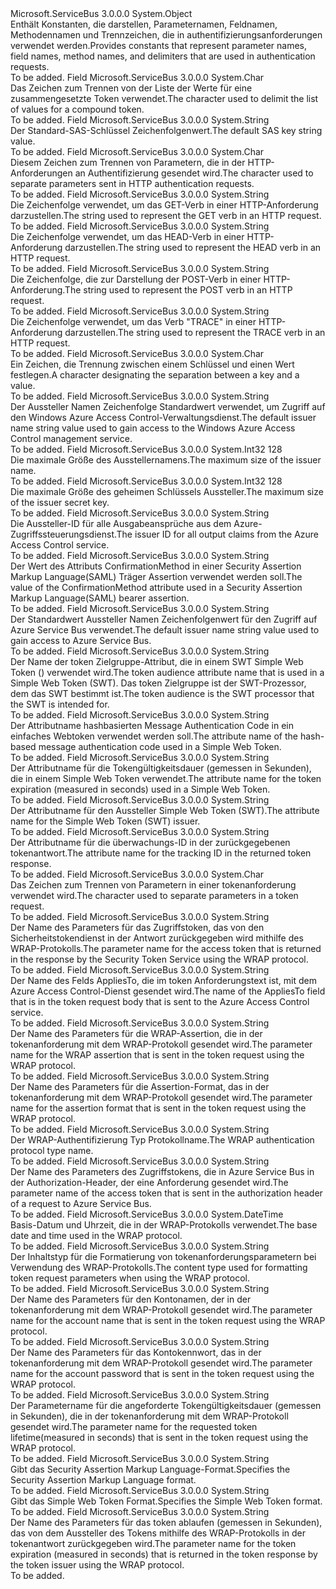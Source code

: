 <Type Name="TokenConstants" FullName="Microsoft.ServiceBus.TokenConstants">
  <TypeSignature Language="C#" Value="public static class TokenConstants" />
  <TypeSignature Language="ILAsm" Value=".class public auto ansi abstract sealed beforefieldinit TokenConstants extends System.Object" />
  <TypeSignature Language="DocId" Value="T:Microsoft.ServiceBus.TokenConstants" />
  <TypeSignature Language="VB.NET" Value="Public Class TokenConstants" />
  <TypeSignature Language="F#" Value="type TokenConstants = class" />
  <AssemblyInfo>
    <AssemblyName>Microsoft.ServiceBus</AssemblyName>
    <AssemblyVersion>3.0.0.0</AssemblyVersion>
  </AssemblyInfo>
  <Base>
    <BaseTypeName>System.Object</BaseTypeName>
  </Base>
  <Interfaces />
  <Docs>
    <summary><span data-ttu-id="260aa-101">Enthält Konstanten, die darstellen, Parameternamen, Feldnamen, Methodennamen und Trennzeichen, die in authentifizierungsanforderungen verwendet werden.</span><span class="sxs-lookup"><span data-stu-id="260aa-101">Provides constants that represent parameter names, field names, method names, and delimiters that are used in authentication requests.</span></span></summary>
    <remarks>To be added.</remarks>
  </Docs>
  <Members>
    <Member MemberName="DefaultCompoundClaimDelimiter">
      <MemberSignature Language="C#" Value="public const char DefaultCompoundClaimDelimiter;" />
      <MemberSignature Language="ILAsm" Value=".field public static literal char DefaultCompoundClaimDelimiter" />
      <MemberSignature Language="DocId" Value="F:Microsoft.ServiceBus.TokenConstants.DefaultCompoundClaimDelimiter" />
      <MemberSignature Language="VB.NET" Value="Public Const DefaultCompoundClaimDelimiter As Char " />
      <MemberSignature Language="F#" Value="val mutable DefaultCompoundClaimDelimiter : char" Usage="Microsoft.ServiceBus.TokenConstants.DefaultCompoundClaimDelimiter" />
      <MemberType>Field</MemberType>
      <AssemblyInfo>
        <AssemblyName>Microsoft.ServiceBus</AssemblyName>
        <AssemblyVersion>3.0.0.0</AssemblyVersion>
      </AssemblyInfo>
      <ReturnValue>
        <ReturnType>System.Char</ReturnType>
      </ReturnValue>
      <Docs>
        <summary><span data-ttu-id="260aa-102">Das Zeichen zum Trennen von der Liste der Werte für eine zusammengesetzte Token verwendet.</span><span class="sxs-lookup"><span data-stu-id="260aa-102">The character used to delimit the list of values for a compound token.</span></span></summary>
        <remarks>To be added.</remarks>
      </Docs>
    </Member>
    <Member MemberName="DefaulTestSASRuleName">
      <MemberSignature Language="C#" Value="public const string DefaulTestSASRuleName;" />
      <MemberSignature Language="ILAsm" Value=".field public static literal string DefaulTestSASRuleName" />
      <MemberSignature Language="DocId" Value="F:Microsoft.ServiceBus.TokenConstants.DefaulTestSASRuleName" />
      <MemberSignature Language="VB.NET" Value="Public Const DefaulTestSASRuleName As String " />
      <MemberSignature Language="F#" Value="val mutable DefaulTestSASRuleName : string" Usage="Microsoft.ServiceBus.TokenConstants.DefaulTestSASRuleName" />
      <MemberType>Field</MemberType>
      <AssemblyInfo>
        <AssemblyName>Microsoft.ServiceBus</AssemblyName>
        <AssemblyVersion>3.0.0.0</AssemblyVersion>
      </AssemblyInfo>
      <ReturnValue>
        <ReturnType>System.String</ReturnType>
      </ReturnValue>
      <Docs>
        <summary><span data-ttu-id="260aa-103">Der Standard-SAS-Schlüssel Zeichenfolgenwert.</span><span class="sxs-lookup"><span data-stu-id="260aa-103">The default SAS key string value.</span></span></summary>
        <remarks>To be added.</remarks>
      </Docs>
    </Member>
    <Member MemberName="HttpAuthParameterSeparator">
      <MemberSignature Language="C#" Value="public const char HttpAuthParameterSeparator;" />
      <MemberSignature Language="ILAsm" Value=".field public static literal char HttpAuthParameterSeparator" />
      <MemberSignature Language="DocId" Value="F:Microsoft.ServiceBus.TokenConstants.HttpAuthParameterSeparator" />
      <MemberSignature Language="VB.NET" Value="Public Const HttpAuthParameterSeparator As Char " />
      <MemberSignature Language="F#" Value="val mutable HttpAuthParameterSeparator : char" Usage="Microsoft.ServiceBus.TokenConstants.HttpAuthParameterSeparator" />
      <MemberType>Field</MemberType>
      <AssemblyInfo>
        <AssemblyName>Microsoft.ServiceBus</AssemblyName>
        <AssemblyVersion>3.0.0.0</AssemblyVersion>
      </AssemblyInfo>
      <ReturnValue>
        <ReturnType>System.Char</ReturnType>
      </ReturnValue>
      <Docs>
        <summary><span data-ttu-id="260aa-104">Diesem Zeichen zum Trennen von Parametern, die in der HTTP-Anforderungen an Authentifizierung gesendet wird.</span><span class="sxs-lookup"><span data-stu-id="260aa-104">The character used to separate parameters sent in HTTP authentication requests.</span></span></summary>
        <remarks>To be added.</remarks>
      </Docs>
    </Member>
    <Member MemberName="HttpMethodGet">
      <MemberSignature Language="C#" Value="public const string HttpMethodGet;" />
      <MemberSignature Language="ILAsm" Value=".field public static literal string HttpMethodGet" />
      <MemberSignature Language="DocId" Value="F:Microsoft.ServiceBus.TokenConstants.HttpMethodGet" />
      <MemberSignature Language="VB.NET" Value="Public Const HttpMethodGet As String " />
      <MemberSignature Language="F#" Value="val mutable HttpMethodGet : string" Usage="Microsoft.ServiceBus.TokenConstants.HttpMethodGet" />
      <MemberType>Field</MemberType>
      <AssemblyInfo>
        <AssemblyName>Microsoft.ServiceBus</AssemblyName>
        <AssemblyVersion>3.0.0.0</AssemblyVersion>
      </AssemblyInfo>
      <ReturnValue>
        <ReturnType>System.String</ReturnType>
      </ReturnValue>
      <Docs>
        <summary><span data-ttu-id="260aa-105">Die Zeichenfolge verwendet, um das GET-Verb in einer HTTP-Anforderung darzustellen.</span><span class="sxs-lookup"><span data-stu-id="260aa-105">The string used to represent the GET verb in an HTTP request.</span></span></summary>
        <remarks>To be added.</remarks>
      </Docs>
    </Member>
    <Member MemberName="HttpMethodHead">
      <MemberSignature Language="C#" Value="public const string HttpMethodHead;" />
      <MemberSignature Language="ILAsm" Value=".field public static literal string HttpMethodHead" />
      <MemberSignature Language="DocId" Value="F:Microsoft.ServiceBus.TokenConstants.HttpMethodHead" />
      <MemberSignature Language="VB.NET" Value="Public Const HttpMethodHead As String " />
      <MemberSignature Language="F#" Value="val mutable HttpMethodHead : string" Usage="Microsoft.ServiceBus.TokenConstants.HttpMethodHead" />
      <MemberType>Field</MemberType>
      <AssemblyInfo>
        <AssemblyName>Microsoft.ServiceBus</AssemblyName>
        <AssemblyVersion>3.0.0.0</AssemblyVersion>
      </AssemblyInfo>
      <ReturnValue>
        <ReturnType>System.String</ReturnType>
      </ReturnValue>
      <Docs>
        <summary><span data-ttu-id="260aa-106">Die Zeichenfolge verwendet, um das HEAD-Verb in einer HTTP-Anforderung darzustellen.</span><span class="sxs-lookup"><span data-stu-id="260aa-106">The string used to represent the HEAD verb in an HTTP request.</span></span></summary>
        <remarks>To be added.</remarks>
      </Docs>
    </Member>
    <Member MemberName="HttpMethodPost">
      <MemberSignature Language="C#" Value="public const string HttpMethodPost;" />
      <MemberSignature Language="ILAsm" Value=".field public static literal string HttpMethodPost" />
      <MemberSignature Language="DocId" Value="F:Microsoft.ServiceBus.TokenConstants.HttpMethodPost" />
      <MemberSignature Language="VB.NET" Value="Public Const HttpMethodPost As String " />
      <MemberSignature Language="F#" Value="val mutable HttpMethodPost : string" Usage="Microsoft.ServiceBus.TokenConstants.HttpMethodPost" />
      <MemberType>Field</MemberType>
      <AssemblyInfo>
        <AssemblyName>Microsoft.ServiceBus</AssemblyName>
        <AssemblyVersion>3.0.0.0</AssemblyVersion>
      </AssemblyInfo>
      <ReturnValue>
        <ReturnType>System.String</ReturnType>
      </ReturnValue>
      <Docs>
        <summary><span data-ttu-id="260aa-107">Die Zeichenfolge, die zur Darstellung der POST-Verb in einer HTTP-Anforderung.</span><span class="sxs-lookup"><span data-stu-id="260aa-107">The string used to represent the POST verb in an HTTP request.</span></span></summary>
        <remarks>To be added.</remarks>
      </Docs>
    </Member>
    <Member MemberName="HttpMethodTrace">
      <MemberSignature Language="C#" Value="public const string HttpMethodTrace;" />
      <MemberSignature Language="ILAsm" Value=".field public static literal string HttpMethodTrace" />
      <MemberSignature Language="DocId" Value="F:Microsoft.ServiceBus.TokenConstants.HttpMethodTrace" />
      <MemberSignature Language="VB.NET" Value="Public Const HttpMethodTrace As String " />
      <MemberSignature Language="F#" Value="val mutable HttpMethodTrace : string" Usage="Microsoft.ServiceBus.TokenConstants.HttpMethodTrace" />
      <MemberType>Field</MemberType>
      <AssemblyInfo>
        <AssemblyName>Microsoft.ServiceBus</AssemblyName>
        <AssemblyVersion>3.0.0.0</AssemblyVersion>
      </AssemblyInfo>
      <ReturnValue>
        <ReturnType>System.String</ReturnType>
      </ReturnValue>
      <Docs>
        <summary><span data-ttu-id="260aa-108">Die Zeichenfolge verwendet, um das Verb "TRACE" in einer HTTP-Anforderung darzustellen.</span><span class="sxs-lookup"><span data-stu-id="260aa-108">The string used to represent the TRACE verb in an HTTP request.</span></span></summary>
        <remarks>To be added.</remarks>
      </Docs>
    </Member>
    <Member MemberName="KeyValueSeparator">
      <MemberSignature Language="C#" Value="public const char KeyValueSeparator;" />
      <MemberSignature Language="ILAsm" Value=".field public static literal char KeyValueSeparator" />
      <MemberSignature Language="DocId" Value="F:Microsoft.ServiceBus.TokenConstants.KeyValueSeparator" />
      <MemberSignature Language="VB.NET" Value="Public Const KeyValueSeparator As Char " />
      <MemberSignature Language="F#" Value="val mutable KeyValueSeparator : char" Usage="Microsoft.ServiceBus.TokenConstants.KeyValueSeparator" />
      <MemberType>Field</MemberType>
      <AssemblyInfo>
        <AssemblyName>Microsoft.ServiceBus</AssemblyName>
        <AssemblyVersion>3.0.0.0</AssemblyVersion>
      </AssemblyInfo>
      <ReturnValue>
        <ReturnType>System.Char</ReturnType>
      </ReturnValue>
      <Docs>
        <summary><span data-ttu-id="260aa-109">Ein Zeichen, die Trennung zwischen einem Schlüssel und einen Wert festlegen.</span><span class="sxs-lookup"><span data-stu-id="260aa-109">A character designating the separation between a key and a value.</span></span></summary>
        <remarks>To be added.</remarks>
      </Docs>
    </Member>
    <Member MemberName="ManagementIssuerName">
      <MemberSignature Language="C#" Value="public const string ManagementIssuerName;" />
      <MemberSignature Language="ILAsm" Value=".field public static literal string ManagementIssuerName" />
      <MemberSignature Language="DocId" Value="F:Microsoft.ServiceBus.TokenConstants.ManagementIssuerName" />
      <MemberSignature Language="VB.NET" Value="Public Const ManagementIssuerName As String " />
      <MemberSignature Language="F#" Value="val mutable ManagementIssuerName : string" Usage="Microsoft.ServiceBus.TokenConstants.ManagementIssuerName" />
      <MemberType>Field</MemberType>
      <AssemblyInfo>
        <AssemblyName>Microsoft.ServiceBus</AssemblyName>
        <AssemblyVersion>3.0.0.0</AssemblyVersion>
      </AssemblyInfo>
      <ReturnValue>
        <ReturnType>System.String</ReturnType>
      </ReturnValue>
      <Docs>
        <summary><span data-ttu-id="260aa-110">Der Aussteller Namen Zeichenfolge Standardwert verwendet, um Zugriff auf den Windows Azure Access Control-Verwaltungsdienst.</span><span class="sxs-lookup"><span data-stu-id="260aa-110">The default issuer name string value used to gain access to the Windows Azure Access Control management service.</span></span></summary>
        <remarks>To be added.</remarks>
      </Docs>
    </Member>
    <Member MemberName="MaxIssuerNameSize">
      <MemberSignature Language="C#" Value="public const int MaxIssuerNameSize = 128;" />
      <MemberSignature Language="ILAsm" Value=".field public static literal int32 MaxIssuerNameSize = (128)" />
      <MemberSignature Language="DocId" Value="F:Microsoft.ServiceBus.TokenConstants.MaxIssuerNameSize" />
      <MemberSignature Language="VB.NET" Value="Public Const MaxIssuerNameSize As Integer  = 128" />
      <MemberSignature Language="F#" Value="val mutable MaxIssuerNameSize : int" Usage="Microsoft.ServiceBus.TokenConstants.MaxIssuerNameSize" />
      <MemberType>Field</MemberType>
      <AssemblyInfo>
        <AssemblyName>Microsoft.ServiceBus</AssemblyName>
        <AssemblyVersion>3.0.0.0</AssemblyVersion>
      </AssemblyInfo>
      <ReturnValue>
        <ReturnType>System.Int32</ReturnType>
      </ReturnValue>
      <MemberValue>128</MemberValue>
      <Docs>
        <summary><span data-ttu-id="260aa-111">Die maximale Größe des Ausstellernamens.</span><span class="sxs-lookup"><span data-stu-id="260aa-111">The maximum size of the issuer name.</span></span></summary>
        <remarks>To be added.</remarks>
      </Docs>
    </Member>
    <Member MemberName="MaxIssuerSecretSize">
      <MemberSignature Language="C#" Value="public const int MaxIssuerSecretSize = 128;" />
      <MemberSignature Language="ILAsm" Value=".field public static literal int32 MaxIssuerSecretSize = (128)" />
      <MemberSignature Language="DocId" Value="F:Microsoft.ServiceBus.TokenConstants.MaxIssuerSecretSize" />
      <MemberSignature Language="VB.NET" Value="Public Const MaxIssuerSecretSize As Integer  = 128" />
      <MemberSignature Language="F#" Value="val mutable MaxIssuerSecretSize : int" Usage="Microsoft.ServiceBus.TokenConstants.MaxIssuerSecretSize" />
      <MemberType>Field</MemberType>
      <AssemblyInfo>
        <AssemblyName>Microsoft.ServiceBus</AssemblyName>
        <AssemblyVersion>3.0.0.0</AssemblyVersion>
      </AssemblyInfo>
      <ReturnValue>
        <ReturnType>System.Int32</ReturnType>
      </ReturnValue>
      <MemberValue>128</MemberValue>
      <Docs>
        <summary><span data-ttu-id="260aa-112">Die maximale Größe des geheimen Schlüssels Aussteller.</span><span class="sxs-lookup"><span data-stu-id="260aa-112">The maximum size of the issuer secret key.</span></span></summary>
        <remarks>To be added.</remarks>
      </Docs>
    </Member>
    <Member MemberName="OutputClaimIssuerId">
      <MemberSignature Language="C#" Value="public const string OutputClaimIssuerId;" />
      <MemberSignature Language="ILAsm" Value=".field public static literal string OutputClaimIssuerId" />
      <MemberSignature Language="DocId" Value="F:Microsoft.ServiceBus.TokenConstants.OutputClaimIssuerId" />
      <MemberSignature Language="VB.NET" Value="Public Const OutputClaimIssuerId As String " />
      <MemberSignature Language="F#" Value="val mutable OutputClaimIssuerId : string" Usage="Microsoft.ServiceBus.TokenConstants.OutputClaimIssuerId" />
      <MemberType>Field</MemberType>
      <AssemblyInfo>
        <AssemblyName>Microsoft.ServiceBus</AssemblyName>
        <AssemblyVersion>3.0.0.0</AssemblyVersion>
      </AssemblyInfo>
      <ReturnValue>
        <ReturnType>System.String</ReturnType>
      </ReturnValue>
      <Docs>
        <summary><span data-ttu-id="260aa-113">Die Aussteller-ID für alle Ausgabeansprüche aus dem Azure-Zugriffssteuerungsdienst.</span><span class="sxs-lookup"><span data-stu-id="260aa-113">The issuer ID for all output claims from the Azure Access Control service.</span></span></summary>
        <remarks>To be added.</remarks>
      </Docs>
    </Member>
    <Member MemberName="Saml11ConfirmationMethodBearerToken">
      <MemberSignature Language="C#" Value="public const string Saml11ConfirmationMethodBearerToken;" />
      <MemberSignature Language="ILAsm" Value=".field public static literal string Saml11ConfirmationMethodBearerToken" />
      <MemberSignature Language="DocId" Value="F:Microsoft.ServiceBus.TokenConstants.Saml11ConfirmationMethodBearerToken" />
      <MemberSignature Language="VB.NET" Value="Public Const Saml11ConfirmationMethodBearerToken As String " />
      <MemberSignature Language="F#" Value="val mutable Saml11ConfirmationMethodBearerToken : string" Usage="Microsoft.ServiceBus.TokenConstants.Saml11ConfirmationMethodBearerToken" />
      <MemberType>Field</MemberType>
      <AssemblyInfo>
        <AssemblyName>Microsoft.ServiceBus</AssemblyName>
        <AssemblyVersion>3.0.0.0</AssemblyVersion>
      </AssemblyInfo>
      <ReturnValue>
        <ReturnType>System.String</ReturnType>
      </ReturnValue>
      <Docs>
        <summary><span data-ttu-id="260aa-114">Der Wert des Attributs ConfirmationMethod in einer Security Assertion Markup Language(SAML) Träger Assertion verwendet werden soll.</span><span class="sxs-lookup"><span data-stu-id="260aa-114">The value of the ConfirmationMethod attribute used in a Security Assertion Markup Language(SAML) bearer assertion.</span></span></summary>
        <remarks>To be added.</remarks>
      </Docs>
    </Member>
    <Member MemberName="ServiceBusIssuerName">
      <MemberSignature Language="C#" Value="public const string ServiceBusIssuerName;" />
      <MemberSignature Language="ILAsm" Value=".field public static literal string ServiceBusIssuerName" />
      <MemberSignature Language="DocId" Value="F:Microsoft.ServiceBus.TokenConstants.ServiceBusIssuerName" />
      <MemberSignature Language="VB.NET" Value="Public Const ServiceBusIssuerName As String " />
      <MemberSignature Language="F#" Value="val mutable ServiceBusIssuerName : string" Usage="Microsoft.ServiceBus.TokenConstants.ServiceBusIssuerName" />
      <MemberType>Field</MemberType>
      <AssemblyInfo>
        <AssemblyName>Microsoft.ServiceBus</AssemblyName>
        <AssemblyVersion>3.0.0.0</AssemblyVersion>
      </AssemblyInfo>
      <ReturnValue>
        <ReturnType>System.String</ReturnType>
      </ReturnValue>
      <Docs>
        <summary><span data-ttu-id="260aa-115">Der Standardwert Aussteller Namen Zeichenfolgenwert für den Zugriff auf Azure Service Bus verwendet.</span><span class="sxs-lookup"><span data-stu-id="260aa-115">The default issuer name string value used to gain access to Azure Service Bus.</span></span></summary>
        <remarks>To be added.</remarks>
      </Docs>
    </Member>
    <Member MemberName="TokenAudience">
      <MemberSignature Language="C#" Value="public const string TokenAudience;" />
      <MemberSignature Language="ILAsm" Value=".field public static literal string TokenAudience" />
      <MemberSignature Language="DocId" Value="F:Microsoft.ServiceBus.TokenConstants.TokenAudience" />
      <MemberSignature Language="VB.NET" Value="Public Const TokenAudience As String " />
      <MemberSignature Language="F#" Value="val mutable TokenAudience : string" Usage="Microsoft.ServiceBus.TokenConstants.TokenAudience" />
      <MemberType>Field</MemberType>
      <AssemblyInfo>
        <AssemblyName>Microsoft.ServiceBus</AssemblyName>
        <AssemblyVersion>3.0.0.0</AssemblyVersion>
      </AssemblyInfo>
      <ReturnValue>
        <ReturnType>System.String</ReturnType>
      </ReturnValue>
      <Docs>
        <summary><span data-ttu-id="260aa-116">Der Name der token Zielgruppe-Attribut, die in einem SWT Simple Web Token () verwendet wird.</span><span class="sxs-lookup"><span data-stu-id="260aa-116">The token audience attribute name that is used in a Simple Web Token (SWT).</span></span> <span data-ttu-id="260aa-117">Das token Zielgruppe ist der SWT-Prozessor, dem das SWT bestimmt ist.</span><span class="sxs-lookup"><span data-stu-id="260aa-117">The token audience is the SWT processor that the SWT is intended for.</span></span></summary>
        <remarks>To be added.</remarks>
      </Docs>
    </Member>
    <Member MemberName="TokenDigest256">
      <MemberSignature Language="C#" Value="public const string TokenDigest256;" />
      <MemberSignature Language="ILAsm" Value=".field public static literal string TokenDigest256" />
      <MemberSignature Language="DocId" Value="F:Microsoft.ServiceBus.TokenConstants.TokenDigest256" />
      <MemberSignature Language="VB.NET" Value="Public Const TokenDigest256 As String " />
      <MemberSignature Language="F#" Value="val mutable TokenDigest256 : string" Usage="Microsoft.ServiceBus.TokenConstants.TokenDigest256" />
      <MemberType>Field</MemberType>
      <AssemblyInfo>
        <AssemblyName>Microsoft.ServiceBus</AssemblyName>
        <AssemblyVersion>3.0.0.0</AssemblyVersion>
      </AssemblyInfo>
      <ReturnValue>
        <ReturnType>System.String</ReturnType>
      </ReturnValue>
      <Docs>
        <summary><span data-ttu-id="260aa-118">Der Attributname hashbasierten Message Authentication Code in ein einfaches Webtoken verwendet werden soll.</span><span class="sxs-lookup"><span data-stu-id="260aa-118">The attribute name of the hash-based message authentication code used in a Simple Web Token.</span></span></summary>
        <remarks>To be added.</remarks>
      </Docs>
    </Member>
    <Member MemberName="TokenExpiresOn">
      <MemberSignature Language="C#" Value="public const string TokenExpiresOn;" />
      <MemberSignature Language="ILAsm" Value=".field public static literal string TokenExpiresOn" />
      <MemberSignature Language="DocId" Value="F:Microsoft.ServiceBus.TokenConstants.TokenExpiresOn" />
      <MemberSignature Language="VB.NET" Value="Public Const TokenExpiresOn As String " />
      <MemberSignature Language="F#" Value="val mutable TokenExpiresOn : string" Usage="Microsoft.ServiceBus.TokenConstants.TokenExpiresOn" />
      <MemberType>Field</MemberType>
      <AssemblyInfo>
        <AssemblyName>Microsoft.ServiceBus</AssemblyName>
        <AssemblyVersion>3.0.0.0</AssemblyVersion>
      </AssemblyInfo>
      <ReturnValue>
        <ReturnType>System.String</ReturnType>
      </ReturnValue>
      <Docs>
        <summary><span data-ttu-id="260aa-119">Der Attributname für die Tokengültigkeitsdauer (gemessen in Sekunden), die in einem Simple Web Token verwendet.</span><span class="sxs-lookup"><span data-stu-id="260aa-119">The attribute name for the token expiration (measured in seconds) used in a Simple Web Token.</span></span></summary>
        <remarks>To be added.</remarks>
      </Docs>
    </Member>
    <Member MemberName="TokenIssuer">
      <MemberSignature Language="C#" Value="public const string TokenIssuer;" />
      <MemberSignature Language="ILAsm" Value=".field public static literal string TokenIssuer" />
      <MemberSignature Language="DocId" Value="F:Microsoft.ServiceBus.TokenConstants.TokenIssuer" />
      <MemberSignature Language="VB.NET" Value="Public Const TokenIssuer As String " />
      <MemberSignature Language="F#" Value="val mutable TokenIssuer : string" Usage="Microsoft.ServiceBus.TokenConstants.TokenIssuer" />
      <MemberType>Field</MemberType>
      <AssemblyInfo>
        <AssemblyName>Microsoft.ServiceBus</AssemblyName>
        <AssemblyVersion>3.0.0.0</AssemblyVersion>
      </AssemblyInfo>
      <ReturnValue>
        <ReturnType>System.String</ReturnType>
      </ReturnValue>
      <Docs>
        <summary><span data-ttu-id="260aa-120">Der Attributname für den Aussteller Simple Web Token (SWT).</span><span class="sxs-lookup"><span data-stu-id="260aa-120">The attribute name for the Simple Web Token (SWT) issuer.</span></span></summary>
        <remarks>To be added.</remarks>
      </Docs>
    </Member>
    <Member MemberName="TrackingIdHeaderName">
      <MemberSignature Language="C#" Value="public const string TrackingIdHeaderName;" />
      <MemberSignature Language="ILAsm" Value=".field public static literal string TrackingIdHeaderName" />
      <MemberSignature Language="DocId" Value="F:Microsoft.ServiceBus.TokenConstants.TrackingIdHeaderName" />
      <MemberSignature Language="VB.NET" Value="Public Const TrackingIdHeaderName As String " />
      <MemberSignature Language="F#" Value="val mutable TrackingIdHeaderName : string" Usage="Microsoft.ServiceBus.TokenConstants.TrackingIdHeaderName" />
      <MemberType>Field</MemberType>
      <AssemblyInfo>
        <AssemblyName>Microsoft.ServiceBus</AssemblyName>
        <AssemblyVersion>3.0.0.0</AssemblyVersion>
      </AssemblyInfo>
      <ReturnValue>
        <ReturnType>System.String</ReturnType>
      </ReturnValue>
      <Docs>
        <summary><span data-ttu-id="260aa-121">Der Attributname für die überwachungs-ID in der zurückgegebenen tokenantwort.</span><span class="sxs-lookup"><span data-stu-id="260aa-121">The attribute name for the tracking ID in the returned token response.</span></span></summary>
        <remarks>To be added.</remarks>
      </Docs>
    </Member>
    <Member MemberName="UrlParameterSeparator">
      <MemberSignature Language="C#" Value="public const char UrlParameterSeparator;" />
      <MemberSignature Language="ILAsm" Value=".field public static literal char UrlParameterSeparator" />
      <MemberSignature Language="DocId" Value="F:Microsoft.ServiceBus.TokenConstants.UrlParameterSeparator" />
      <MemberSignature Language="VB.NET" Value="Public Const UrlParameterSeparator As Char " />
      <MemberSignature Language="F#" Value="val mutable UrlParameterSeparator : char" Usage="Microsoft.ServiceBus.TokenConstants.UrlParameterSeparator" />
      <MemberType>Field</MemberType>
      <AssemblyInfo>
        <AssemblyName>Microsoft.ServiceBus</AssemblyName>
        <AssemblyVersion>3.0.0.0</AssemblyVersion>
      </AssemblyInfo>
      <ReturnValue>
        <ReturnType>System.Char</ReturnType>
      </ReturnValue>
      <Docs>
        <summary><span data-ttu-id="260aa-122">Das Zeichen zum Trennen von Parametern in einer tokenanforderung verwendet wird.</span><span class="sxs-lookup"><span data-stu-id="260aa-122">The character used to separate parameters in a token request.</span></span></summary>
        <remarks>To be added.</remarks>
      </Docs>
    </Member>
    <Member MemberName="WrapAccessToken">
      <MemberSignature Language="C#" Value="public const string WrapAccessToken;" />
      <MemberSignature Language="ILAsm" Value=".field public static literal string WrapAccessToken" />
      <MemberSignature Language="DocId" Value="F:Microsoft.ServiceBus.TokenConstants.WrapAccessToken" />
      <MemberSignature Language="VB.NET" Value="Public Const WrapAccessToken As String " />
      <MemberSignature Language="F#" Value="val mutable WrapAccessToken : string" Usage="Microsoft.ServiceBus.TokenConstants.WrapAccessToken" />
      <MemberType>Field</MemberType>
      <AssemblyInfo>
        <AssemblyName>Microsoft.ServiceBus</AssemblyName>
        <AssemblyVersion>3.0.0.0</AssemblyVersion>
      </AssemblyInfo>
      <ReturnValue>
        <ReturnType>System.String</ReturnType>
      </ReturnValue>
      <Docs>
        <summary><span data-ttu-id="260aa-123">Der Name des Parameters für das Zugriffstoken, das von den Sicherheitstokendienst in der Antwort zurückgegeben wird mithilfe des WRAP-Protokolls.</span><span class="sxs-lookup"><span data-stu-id="260aa-123">The parameter name for the access token that is returned in the response by the Security Token Service using the WRAP protocol.</span></span></summary>
        <remarks>To be added.</remarks>
      </Docs>
    </Member>
    <Member MemberName="WrapAppliesTo">
      <MemberSignature Language="C#" Value="public const string WrapAppliesTo;" />
      <MemberSignature Language="ILAsm" Value=".field public static literal string WrapAppliesTo" />
      <MemberSignature Language="DocId" Value="F:Microsoft.ServiceBus.TokenConstants.WrapAppliesTo" />
      <MemberSignature Language="VB.NET" Value="Public Const WrapAppliesTo As String " />
      <MemberSignature Language="F#" Value="val mutable WrapAppliesTo : string" Usage="Microsoft.ServiceBus.TokenConstants.WrapAppliesTo" />
      <MemberType>Field</MemberType>
      <AssemblyInfo>
        <AssemblyName>Microsoft.ServiceBus</AssemblyName>
        <AssemblyVersion>3.0.0.0</AssemblyVersion>
      </AssemblyInfo>
      <ReturnValue>
        <ReturnType>System.String</ReturnType>
      </ReturnValue>
      <Docs>
        <summary><span data-ttu-id="260aa-124">Der Name des Felds AppliesTo, die im token Anforderungstext ist, mit dem Azure Access Control-Dienst gesendet wird.</span><span class="sxs-lookup"><span data-stu-id="260aa-124">The name of the AppliesTo field that is in the token request body that is sent to the Azure Access Control service.</span></span></summary>
        <remarks>To be added.</remarks>
      </Docs>
    </Member>
    <Member MemberName="WrapAssertion">
      <MemberSignature Language="C#" Value="public const string WrapAssertion;" />
      <MemberSignature Language="ILAsm" Value=".field public static literal string WrapAssertion" />
      <MemberSignature Language="DocId" Value="F:Microsoft.ServiceBus.TokenConstants.WrapAssertion" />
      <MemberSignature Language="VB.NET" Value="Public Const WrapAssertion As String " />
      <MemberSignature Language="F#" Value="val mutable WrapAssertion : string" Usage="Microsoft.ServiceBus.TokenConstants.WrapAssertion" />
      <MemberType>Field</MemberType>
      <AssemblyInfo>
        <AssemblyName>Microsoft.ServiceBus</AssemblyName>
        <AssemblyVersion>3.0.0.0</AssemblyVersion>
      </AssemblyInfo>
      <ReturnValue>
        <ReturnType>System.String</ReturnType>
      </ReturnValue>
      <Docs>
        <summary><span data-ttu-id="260aa-125">Der Name des Parameters für die WRAP-Assertion, die in der tokenanforderung mit dem WRAP-Protokoll gesendet wird.</span><span class="sxs-lookup"><span data-stu-id="260aa-125">The parameter name for the WRAP assertion that is sent in the token request using the WRAP protocol.</span></span></summary>
        <remarks>To be added.</remarks>
      </Docs>
    </Member>
    <Member MemberName="WrapAssertionFormat">
      <MemberSignature Language="C#" Value="public const string WrapAssertionFormat;" />
      <MemberSignature Language="ILAsm" Value=".field public static literal string WrapAssertionFormat" />
      <MemberSignature Language="DocId" Value="F:Microsoft.ServiceBus.TokenConstants.WrapAssertionFormat" />
      <MemberSignature Language="VB.NET" Value="Public Const WrapAssertionFormat As String " />
      <MemberSignature Language="F#" Value="val mutable WrapAssertionFormat : string" Usage="Microsoft.ServiceBus.TokenConstants.WrapAssertionFormat" />
      <MemberType>Field</MemberType>
      <AssemblyInfo>
        <AssemblyName>Microsoft.ServiceBus</AssemblyName>
        <AssemblyVersion>3.0.0.0</AssemblyVersion>
      </AssemblyInfo>
      <ReturnValue>
        <ReturnType>System.String</ReturnType>
      </ReturnValue>
      <Docs>
        <summary><span data-ttu-id="260aa-126">Der Name des Parameters für die Assertion-Format, das in der tokenanforderung mit dem WRAP-Protokoll gesendet wird.</span><span class="sxs-lookup"><span data-stu-id="260aa-126">The parameter name for the assertion format that is sent in the token request using the WRAP protocol.</span></span></summary>
        <remarks>To be added.</remarks>
      </Docs>
    </Member>
    <Member MemberName="WrapAuthenticationType">
      <MemberSignature Language="C#" Value="public const string WrapAuthenticationType;" />
      <MemberSignature Language="ILAsm" Value=".field public static literal string WrapAuthenticationType" />
      <MemberSignature Language="DocId" Value="F:Microsoft.ServiceBus.TokenConstants.WrapAuthenticationType" />
      <MemberSignature Language="VB.NET" Value="Public Const WrapAuthenticationType As String " />
      <MemberSignature Language="F#" Value="val mutable WrapAuthenticationType : string" Usage="Microsoft.ServiceBus.TokenConstants.WrapAuthenticationType" />
      <MemberType>Field</MemberType>
      <AssemblyInfo>
        <AssemblyName>Microsoft.ServiceBus</AssemblyName>
        <AssemblyVersion>3.0.0.0</AssemblyVersion>
      </AssemblyInfo>
      <ReturnValue>
        <ReturnType>System.String</ReturnType>
      </ReturnValue>
      <Docs>
        <summary><span data-ttu-id="260aa-127">Der WRAP-Authentifizierung Typ Protokollname.</span><span class="sxs-lookup"><span data-stu-id="260aa-127">The WRAP authentication protocol type name.</span></span></summary>
        <remarks>To be added.</remarks>
      </Docs>
    </Member>
    <Member MemberName="WrapAuthorizationHeaderKey">
      <MemberSignature Language="C#" Value="public const string WrapAuthorizationHeaderKey;" />
      <MemberSignature Language="ILAsm" Value=".field public static literal string WrapAuthorizationHeaderKey" />
      <MemberSignature Language="DocId" Value="F:Microsoft.ServiceBus.TokenConstants.WrapAuthorizationHeaderKey" />
      <MemberSignature Language="VB.NET" Value="Public Const WrapAuthorizationHeaderKey As String " />
      <MemberSignature Language="F#" Value="val mutable WrapAuthorizationHeaderKey : string" Usage="Microsoft.ServiceBus.TokenConstants.WrapAuthorizationHeaderKey" />
      <MemberType>Field</MemberType>
      <AssemblyInfo>
        <AssemblyName>Microsoft.ServiceBus</AssemblyName>
        <AssemblyVersion>3.0.0.0</AssemblyVersion>
      </AssemblyInfo>
      <ReturnValue>
        <ReturnType>System.String</ReturnType>
      </ReturnValue>
      <Docs>
        <summary><span data-ttu-id="260aa-128">Der Name des Parameters des Zugriffstokens, die in Azure Service Bus in der Authorization-Header, der eine Anforderung gesendet wird.</span><span class="sxs-lookup"><span data-stu-id="260aa-128">The parameter name of the access token that is sent in the authorization header of a request to Azure Service Bus.</span></span></summary>
        <remarks>To be added.</remarks>
      </Docs>
    </Member>
    <Member MemberName="WrapBaseTime">
      <MemberSignature Language="C#" Value="public static readonly DateTime WrapBaseTime;" />
      <MemberSignature Language="ILAsm" Value=".field public static initonly valuetype System.DateTime WrapBaseTime" />
      <MemberSignature Language="DocId" Value="F:Microsoft.ServiceBus.TokenConstants.WrapBaseTime" />
      <MemberSignature Language="VB.NET" Value="Public Shared ReadOnly WrapBaseTime As DateTime " />
      <MemberSignature Language="F#" Value=" staticval mutable WrapBaseTime : DateTime" Usage="Microsoft.ServiceBus.TokenConstants.WrapBaseTime" />
      <MemberType>Field</MemberType>
      <AssemblyInfo>
        <AssemblyName>Microsoft.ServiceBus</AssemblyName>
        <AssemblyVersion>3.0.0.0</AssemblyVersion>
      </AssemblyInfo>
      <ReturnValue>
        <ReturnType>System.DateTime</ReturnType>
      </ReturnValue>
      <Docs>
        <summary><span data-ttu-id="260aa-129">Basis-Datum und Uhrzeit, die in der WRAP-Protokolls verwendet.</span><span class="sxs-lookup"><span data-stu-id="260aa-129">The base date and time used in the WRAP protocol.</span></span></summary>
        <remarks>To be added.</remarks>
      </Docs>
    </Member>
    <Member MemberName="WrapContentType">
      <MemberSignature Language="C#" Value="public const string WrapContentType;" />
      <MemberSignature Language="ILAsm" Value=".field public static literal string WrapContentType" />
      <MemberSignature Language="DocId" Value="F:Microsoft.ServiceBus.TokenConstants.WrapContentType" />
      <MemberSignature Language="VB.NET" Value="Public Const WrapContentType As String " />
      <MemberSignature Language="F#" Value="val mutable WrapContentType : string" Usage="Microsoft.ServiceBus.TokenConstants.WrapContentType" />
      <MemberType>Field</MemberType>
      <AssemblyInfo>
        <AssemblyName>Microsoft.ServiceBus</AssemblyName>
        <AssemblyVersion>3.0.0.0</AssemblyVersion>
      </AssemblyInfo>
      <ReturnValue>
        <ReturnType>System.String</ReturnType>
      </ReturnValue>
      <Docs>
        <summary><span data-ttu-id="260aa-130">Der Inhaltstyp für die Formatierung von tokenanforderungsparametern bei Verwendung des WRAP-Protokolls.</span><span class="sxs-lookup"><span data-stu-id="260aa-130">The content type used for formatting token request parameters when using the WRAP protocol.</span></span></summary>
        <remarks>To be added.</remarks>
      </Docs>
    </Member>
    <Member MemberName="WrapName">
      <MemberSignature Language="C#" Value="public const string WrapName;" />
      <MemberSignature Language="ILAsm" Value=".field public static literal string WrapName" />
      <MemberSignature Language="DocId" Value="F:Microsoft.ServiceBus.TokenConstants.WrapName" />
      <MemberSignature Language="VB.NET" Value="Public Const WrapName As String " />
      <MemberSignature Language="F#" Value="val mutable WrapName : string" Usage="Microsoft.ServiceBus.TokenConstants.WrapName" />
      <MemberType>Field</MemberType>
      <AssemblyInfo>
        <AssemblyName>Microsoft.ServiceBus</AssemblyName>
        <AssemblyVersion>3.0.0.0</AssemblyVersion>
      </AssemblyInfo>
      <ReturnValue>
        <ReturnType>System.String</ReturnType>
      </ReturnValue>
      <Docs>
        <summary><span data-ttu-id="260aa-131">Der Name des Parameters für den Kontonamen, der in der tokenanforderung mit dem WRAP-Protokoll gesendet wird.</span><span class="sxs-lookup"><span data-stu-id="260aa-131">The parameter name for the account name that is sent in the token request using the WRAP protocol.</span></span></summary>
        <remarks>To be added.</remarks>
      </Docs>
    </Member>
    <Member MemberName="WrapPassword">
      <MemberSignature Language="C#" Value="public const string WrapPassword;" />
      <MemberSignature Language="ILAsm" Value=".field public static literal string WrapPassword" />
      <MemberSignature Language="DocId" Value="F:Microsoft.ServiceBus.TokenConstants.WrapPassword" />
      <MemberSignature Language="VB.NET" Value="Public Const WrapPassword As String " />
      <MemberSignature Language="F#" Value="val mutable WrapPassword : string" Usage="Microsoft.ServiceBus.TokenConstants.WrapPassword" />
      <MemberType>Field</MemberType>
      <AssemblyInfo>
        <AssemblyName>Microsoft.ServiceBus</AssemblyName>
        <AssemblyVersion>3.0.0.0</AssemblyVersion>
      </AssemblyInfo>
      <ReturnValue>
        <ReturnType>System.String</ReturnType>
      </ReturnValue>
      <Docs>
        <summary><span data-ttu-id="260aa-132">Der Name des Parameters für das Kontokennwort, das in der tokenanforderung mit dem WRAP-Protokoll gesendet wird.</span><span class="sxs-lookup"><span data-stu-id="260aa-132">The parameter name for the account password that is sent in the token request using the WRAP protocol.</span></span></summary>
        <remarks>To be added.</remarks>
      </Docs>
    </Member>
    <Member MemberName="WrapRequestedLifetime">
      <MemberSignature Language="C#" Value="public const string WrapRequestedLifetime;" />
      <MemberSignature Language="ILAsm" Value=".field public static literal string WrapRequestedLifetime" />
      <MemberSignature Language="DocId" Value="F:Microsoft.ServiceBus.TokenConstants.WrapRequestedLifetime" />
      <MemberSignature Language="VB.NET" Value="Public Const WrapRequestedLifetime As String " />
      <MemberSignature Language="F#" Value="val mutable WrapRequestedLifetime : string" Usage="Microsoft.ServiceBus.TokenConstants.WrapRequestedLifetime" />
      <MemberType>Field</MemberType>
      <AssemblyInfo>
        <AssemblyName>Microsoft.ServiceBus</AssemblyName>
        <AssemblyVersion>3.0.0.0</AssemblyVersion>
      </AssemblyInfo>
      <ReturnValue>
        <ReturnType>System.String</ReturnType>
      </ReturnValue>
      <Docs>
        <summary><span data-ttu-id="260aa-133">Der Parametername für die angeforderte Tokengültigkeitsdauer (gemessen in Sekunden), die in der tokenanforderung mit dem WRAP-Protokoll gesendet wird.</span><span class="sxs-lookup"><span data-stu-id="260aa-133">The parameter name for the requested token lifetime(measured in seconds) that is sent in the token request using the WRAP protocol.</span></span></summary>
        <remarks>To be added.</remarks>
      </Docs>
    </Member>
    <Member MemberName="WrapSamlAssertionFormat">
      <MemberSignature Language="C#" Value="public const string WrapSamlAssertionFormat;" />
      <MemberSignature Language="ILAsm" Value=".field public static literal string WrapSamlAssertionFormat" />
      <MemberSignature Language="DocId" Value="F:Microsoft.ServiceBus.TokenConstants.WrapSamlAssertionFormat" />
      <MemberSignature Language="VB.NET" Value="Public Const WrapSamlAssertionFormat As String " />
      <MemberSignature Language="F#" Value="val mutable WrapSamlAssertionFormat : string" Usage="Microsoft.ServiceBus.TokenConstants.WrapSamlAssertionFormat" />
      <MemberType>Field</MemberType>
      <AssemblyInfo>
        <AssemblyName>Microsoft.ServiceBus</AssemblyName>
        <AssemblyVersion>3.0.0.0</AssemblyVersion>
      </AssemblyInfo>
      <ReturnValue>
        <ReturnType>System.String</ReturnType>
      </ReturnValue>
      <Docs>
        <summary><span data-ttu-id="260aa-134">Gibt das Security Assertion Markup Language-Format.</span><span class="sxs-lookup"><span data-stu-id="260aa-134">Specifies the Security Assertion Markup Language format.</span></span></summary>
        <remarks>To be added.</remarks>
      </Docs>
    </Member>
    <Member MemberName="WrapSwtAssertionFormat">
      <MemberSignature Language="C#" Value="public const string WrapSwtAssertionFormat;" />
      <MemberSignature Language="ILAsm" Value=".field public static literal string WrapSwtAssertionFormat" />
      <MemberSignature Language="DocId" Value="F:Microsoft.ServiceBus.TokenConstants.WrapSwtAssertionFormat" />
      <MemberSignature Language="VB.NET" Value="Public Const WrapSwtAssertionFormat As String " />
      <MemberSignature Language="F#" Value="val mutable WrapSwtAssertionFormat : string" Usage="Microsoft.ServiceBus.TokenConstants.WrapSwtAssertionFormat" />
      <MemberType>Field</MemberType>
      <AssemblyInfo>
        <AssemblyName>Microsoft.ServiceBus</AssemblyName>
        <AssemblyVersion>3.0.0.0</AssemblyVersion>
      </AssemblyInfo>
      <ReturnValue>
        <ReturnType>System.String</ReturnType>
      </ReturnValue>
      <Docs>
        <summary><span data-ttu-id="260aa-135">Gibt das Simple Web Token Format.</span><span class="sxs-lookup"><span data-stu-id="260aa-135">Specifies the Simple Web Token format.</span></span></summary>
        <remarks>To be added.</remarks>
      </Docs>
    </Member>
    <Member MemberName="WrapTokenExpiresIn">
      <MemberSignature Language="C#" Value="public const string WrapTokenExpiresIn;" />
      <MemberSignature Language="ILAsm" Value=".field public static literal string WrapTokenExpiresIn" />
      <MemberSignature Language="DocId" Value="F:Microsoft.ServiceBus.TokenConstants.WrapTokenExpiresIn" />
      <MemberSignature Language="VB.NET" Value="Public Const WrapTokenExpiresIn As String " />
      <MemberSignature Language="F#" Value="val mutable WrapTokenExpiresIn : string" Usage="Microsoft.ServiceBus.TokenConstants.WrapTokenExpiresIn" />
      <MemberType>Field</MemberType>
      <AssemblyInfo>
        <AssemblyName>Microsoft.ServiceBus</AssemblyName>
        <AssemblyVersion>3.0.0.0</AssemblyVersion>
      </AssemblyInfo>
      <ReturnValue>
        <ReturnType>System.String</ReturnType>
      </ReturnValue>
      <Docs>
        <summary><span data-ttu-id="260aa-136">Der Name des Parameters für das token ablaufen (gemessen in Sekunden), das von dem Aussteller des Tokens mithilfe des WRAP-Protokolls in der tokenantwort zurückgegeben wird.</span><span class="sxs-lookup"><span data-stu-id="260aa-136">The parameter name for the token expiration (measured in seconds) that is returned in the token response by the token issuer using the WRAP protocol.</span></span></summary>
        <remarks>To be added.</remarks>
      </Docs>
    </Member>
  </Members>
</Type>
